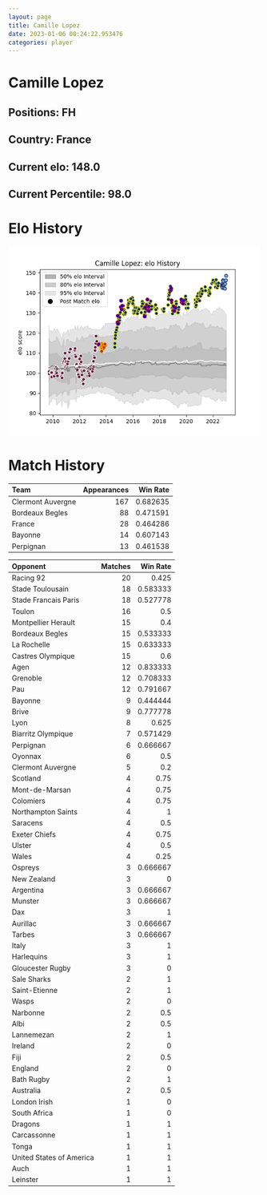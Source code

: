 ```yaml
---  
layout: page  
title: Camille Lopez  
date: 2023-01-06 00:24:22.953476  
categories: player  
---
```

# Camille Lopez

## Positions: FH

## Country: France

## Current elo: 148.0

## Current Percentile: 98.0

# Elo History


![elo history](history_CamilleLopez.png)
# Match History


| Team              |   Appearances |   Win Rate |
|:------------------|--------------:|-----------:|
| Clermont Auvergne |           167 |   0.682635 |
| Bordeaux Begles   |            88 |   0.471591 |
| France            |            28 |   0.464286 |
| Bayonne           |            14 |   0.607143 |
| Perpignan         |            13 |   0.461538 |

| Opponent                 |   Matches |   Win Rate |
|:-------------------------|----------:|-----------:|
| Racing 92                |        20 |   0.425    |
| Stade Toulousain         |        18 |   0.583333 |
| Stade Francais Paris     |        18 |   0.527778 |
| Toulon                   |        16 |   0.5      |
| Montpellier Herault      |        15 |   0.4      |
| Bordeaux Begles          |        15 |   0.533333 |
| La Rochelle              |        15 |   0.633333 |
| Castres Olympique        |        15 |   0.6      |
| Agen                     |        12 |   0.833333 |
| Grenoble                 |        12 |   0.708333 |
| Pau                      |        12 |   0.791667 |
| Bayonne                  |         9 |   0.444444 |
| Brive                    |         9 |   0.777778 |
| Lyon                     |         8 |   0.625    |
| Biarritz Olympique       |         7 |   0.571429 |
| Perpignan                |         6 |   0.666667 |
| Oyonnax                  |         6 |   0.5      |
| Clermont Auvergne        |         5 |   0.2      |
| Scotland                 |         4 |   0.75     |
| Mont-de-Marsan           |         4 |   0.75     |
| Colomiers                |         4 |   0.75     |
| Northampton Saints       |         4 |   1        |
| Saracens                 |         4 |   0.5      |
| Exeter Chiefs            |         4 |   0.75     |
| Ulster                   |         4 |   0.5      |
| Wales                    |         4 |   0.25     |
| Ospreys                  |         3 |   0.666667 |
| New Zealand              |         3 |   0        |
| Argentina                |         3 |   0.666667 |
| Munster                  |         3 |   0.666667 |
| Dax                      |         3 |   1        |
| Aurillac                 |         3 |   0.666667 |
| Tarbes                   |         3 |   0.666667 |
| Italy                    |         3 |   1        |
| Harlequins               |         3 |   1        |
| Gloucester Rugby         |         3 |   0        |
| Sale Sharks              |         2 |   1        |
| Saint-Etienne            |         2 |   1        |
| Wasps                    |         2 |   0        |
| Narbonne                 |         2 |   0.5      |
| Albi                     |         2 |   0.5      |
| Lannemezan               |         2 |   1        |
| Ireland                  |         2 |   0        |
| Fiji                     |         2 |   0.5      |
| England                  |         2 |   0        |
| Bath Rugby               |         2 |   1        |
| Australia                |         2 |   0.5      |
| London Irish             |         1 |   0        |
| South Africa             |         1 |   0        |
| Dragons                  |         1 |   1        |
| Carcassonne              |         1 |   1        |
| Tonga                    |         1 |   1        |
| United States of America |         1 |   1        |
| Auch                     |         1 |   1        |
| Leinster                 |         1 |   1        |